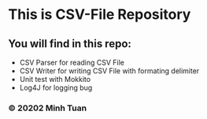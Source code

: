 # This is CSV-File Repository

## You will find in this repo:

* CSV Parser for reading CSV File 
* CSV Writer for writing CSV File with formating delimiter
* Unit test with Mokkito
* Log4J for logging bug

### © 20202 Minh Tuan 
